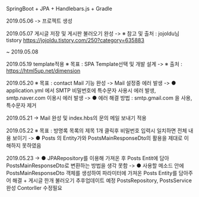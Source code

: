 SpringBoot + JPA + Handlebars.js + Gradle


2019.05.06 
    -> 프로젝트 생성 

2019.05.07 게시글 저장 및 게시판 불러오기 완성
    -> ※ 참고 및 출처 : jojoldu님 tistory  https://jojoldu.tistory.com/250?category=635883
  
  ~ 2019.05.08

2019.05.19 template적용 
※ 목표 : SPA Template선택 및 개발 설계
    -> ※ 출처 : https://html5up.net/dimension

2019.05.20
※ 목표 : contact Mail 기능 완성
    -> Mail 설정중 에러 발생 
    -> ● application.yml 에서 SMTP 비밀번호에 특수문자 사용시 에러 발생, smtp.naver.com 이용시 에러 발생
    -> ● 에러 해결 방법 : smtp.gmail.com 을 사용, 특수문자 제거
    
2019.05.21 
    -> Mail 완성 및 index.hbs의 문의 메일 보내기 적용
    
2019.05.22
※ 목표 : 방명록 목록의 제목 1개 클릭후 비밀번호 입력시 일치하면 전체 내용 보이기 
    -> ● Posts 의 Entity가와 PostsMainResponseDto의 활용을 제대로 이해하지 못하였음

2019.05.23
    -> ● JPARepository를 이용해 가져온 후  Posts Entit에 담아 PostsMainResponseDto로 변환하는 방법을 생각 못함
    -> ● 사용할 메소드 안에 PostsMainResponseDto 객체를 생성하여 파라미터에 가져온 Posts Entity를 담아주어 해결
       + 게시글 한개 불러오기 추후업데이트 예정 PostsRepository, PostsService 완성 Contorller 수정필요 
